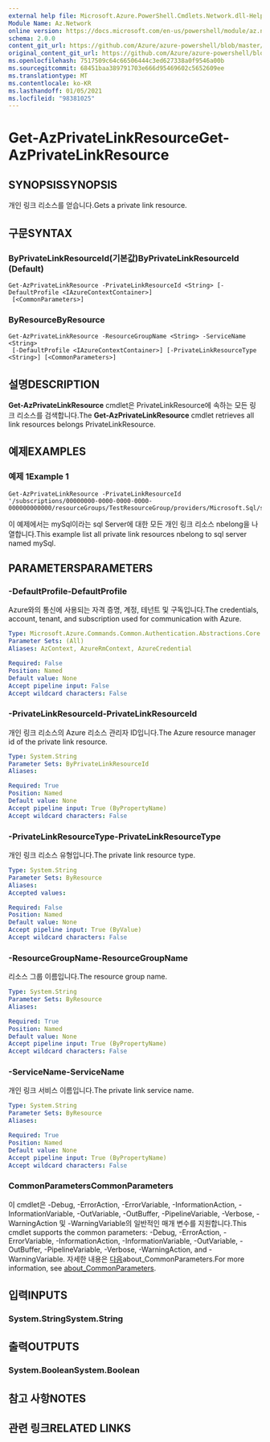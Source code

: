 ```yaml
---
external help file: Microsoft.Azure.PowerShell.Cmdlets.Network.dll-Help.xml
Module Name: Az.Network
online version: https://docs.microsoft.com/en-us/powershell/module/az.network/get-azprivatelinkresource
schema: 2.0.0
content_git_url: https://github.com/Azure/azure-powershell/blob/master/src/Network/Network/help/Get-AzPrivateLinkResource.md
original_content_git_url: https://github.com/Azure/azure-powershell/blob/master/src/Network/Network/help/Get-AzPrivateLinkResource.md
ms.openlocfilehash: 7517509c64c66506444c3ed627338a0f9546a00b
ms.sourcegitcommit: 68451baa389791703e666d95469602c5652609ee
ms.translationtype: MT
ms.contentlocale: ko-KR
ms.lasthandoff: 01/05/2021
ms.locfileid: "98381025"
---
```

# <span data-ttu-id="33f85-101">Get-AzPrivateLinkResource</span><span class="sxs-lookup"><span data-stu-id="33f85-101">Get-AzPrivateLinkResource</span></span>

## <span data-ttu-id="33f85-102">SYNOPSIS</span><span class="sxs-lookup"><span data-stu-id="33f85-102">SYNOPSIS</span></span>
<span data-ttu-id="33f85-103">개인 링크 리소스를 얻습니다.</span><span class="sxs-lookup"><span data-stu-id="33f85-103">Gets a private link resource.</span></span>

## <span data-ttu-id="33f85-104">구문</span><span class="sxs-lookup"><span data-stu-id="33f85-104">SYNTAX</span></span>

### <span data-ttu-id="33f85-105">ByPrivateLinkResourceId(기본값)</span><span class="sxs-lookup"><span data-stu-id="33f85-105">ByPrivateLinkResourceId (Default)</span></span>
```
Get-AzPrivateLinkResource -PrivateLinkResourceId <String> [-DefaultProfile <IAzureContextContainer>]
 [<CommonParameters>]
```

### <span data-ttu-id="33f85-106">ByResource</span><span class="sxs-lookup"><span data-stu-id="33f85-106">ByResource</span></span>
```
Get-AzPrivateLinkResource -ResourceGroupName <String> -ServiceName <String>
 [-DefaultProfile <IAzureContextContainer>] [-PrivateLinkResourceType <String>] [<CommonParameters>]
```

## <span data-ttu-id="33f85-107">설명</span><span class="sxs-lookup"><span data-stu-id="33f85-107">DESCRIPTION</span></span>
<span data-ttu-id="33f85-108">**Get-AzPrivateLinkResource** cmdlet은 PrivateLinkResource에 속하는 모든 링크 리소스를 검색합니다.</span><span class="sxs-lookup"><span data-stu-id="33f85-108">The **Get-AzPrivateLinkResource** cmdlet retrieves all link resources belongs PrivateLinkResource.</span></span>

## <span data-ttu-id="33f85-109">예제</span><span class="sxs-lookup"><span data-stu-id="33f85-109">EXAMPLES</span></span>

### <span data-ttu-id="33f85-110">예제 1</span><span class="sxs-lookup"><span data-stu-id="33f85-110">Example 1</span></span>
```
Get-AzPrivateLinkResource -PrivateLinkResourceId '/subscriptions/00000000-0000-0000-0000-000000000000/resourceGroups/TestResourceGroup/providers/Microsoft.Sql/servers/mySql'
```

<span data-ttu-id="33f85-111">이 예제에서는 mySql이라는 sql Server에 대한 모든 개인 링크 리소스 nbelong을 나열합니다.</span><span class="sxs-lookup"><span data-stu-id="33f85-111">This example list all private link resources nbelong to sql server named mySql.</span></span>

## <span data-ttu-id="33f85-112">PARAMETERS</span><span class="sxs-lookup"><span data-stu-id="33f85-112">PARAMETERS</span></span>

### <span data-ttu-id="33f85-113">-DefaultProfile</span><span class="sxs-lookup"><span data-stu-id="33f85-113">-DefaultProfile</span></span>
<span data-ttu-id="33f85-114">Azure와의 통신에 사용되는 자격 증명, 계정, 테넌트 및 구독입니다.</span><span class="sxs-lookup"><span data-stu-id="33f85-114">The credentials, account, tenant, and subscription used for communication with Azure.</span></span>

```yaml
Type: Microsoft.Azure.Commands.Common.Authentication.Abstractions.Core.IAzureContextContainer
Parameter Sets: (All)
Aliases: AzContext, AzureRmContext, AzureCredential

Required: False
Position: Named
Default value: None
Accept pipeline input: False
Accept wildcard characters: False
```

### <span data-ttu-id="33f85-115">-PrivateLinkResourceId</span><span class="sxs-lookup"><span data-stu-id="33f85-115">-PrivateLinkResourceId</span></span>
<span data-ttu-id="33f85-116">개인 링크 리소스의 Azure 리소스 관리자 ID입니다.</span><span class="sxs-lookup"><span data-stu-id="33f85-116">The Azure resource manager id of the private link resource.</span></span>

```yaml
Type: System.String
Parameter Sets: ByPrivateLinkResourceId
Aliases:

Required: True
Position: Named
Default value: None
Accept pipeline input: True (ByPropertyName)
Accept wildcard characters: False
```

### <span data-ttu-id="33f85-117">-PrivateLinkResourceType</span><span class="sxs-lookup"><span data-stu-id="33f85-117">-PrivateLinkResourceType</span></span>
<span data-ttu-id="33f85-118">개인 링크 리소스 유형입니다.</span><span class="sxs-lookup"><span data-stu-id="33f85-118">The private link resource type.</span></span>

```yaml
Type: System.String
Parameter Sets: ByResource
Aliases:
Accepted values:

Required: False
Position: Named
Default value: None
Accept pipeline input: True (ByValue)
Accept wildcard characters: False
```

### <span data-ttu-id="33f85-119">-ResourceGroupName</span><span class="sxs-lookup"><span data-stu-id="33f85-119">-ResourceGroupName</span></span>
<span data-ttu-id="33f85-120">리소스 그룹 이름입니다.</span><span class="sxs-lookup"><span data-stu-id="33f85-120">The resource group name.</span></span>

```yaml
Type: System.String
Parameter Sets: ByResource
Aliases:

Required: True
Position: Named
Default value: None
Accept pipeline input: True (ByPropertyName)
Accept wildcard characters: False
```

### <span data-ttu-id="33f85-121">-ServiceName</span><span class="sxs-lookup"><span data-stu-id="33f85-121">-ServiceName</span></span>
<span data-ttu-id="33f85-122">개인 링크 서비스 이름입니다.</span><span class="sxs-lookup"><span data-stu-id="33f85-122">The private link service name.</span></span>

```yaml
Type: System.String
Parameter Sets: ByResource
Aliases:

Required: True
Position: Named
Default value: None
Accept pipeline input: True (ByPropertyName)
Accept wildcard characters: False
```

### <span data-ttu-id="33f85-123">CommonParameters</span><span class="sxs-lookup"><span data-stu-id="33f85-123">CommonParameters</span></span>
<span data-ttu-id="33f85-124">이 cmdlet은 -Debug, -ErrorAction, -ErrorVariable, -InformationAction, -InformationVariable, -OutVariable, -OutBuffer, -PipelineVariable, -Verbose, -WarningAction 및 -WarningVariable의 일반적인 매개 변수를 지원합니다.</span><span class="sxs-lookup"><span data-stu-id="33f85-124">This cmdlet supports the common parameters: -Debug, -ErrorAction, -ErrorVariable, -InformationAction, -InformationVariable, -OutVariable, -OutBuffer, -PipelineVariable, -Verbose, -WarningAction, and -WarningVariable.</span></span> <span data-ttu-id="33f85-125">자세한 내용은 [다음](http://go.microsoft.com/fwlink/?LinkID=113216)about_CommonParameters.</span><span class="sxs-lookup"><span data-stu-id="33f85-125">For more information, see [about_CommonParameters](http://go.microsoft.com/fwlink/?LinkID=113216).</span></span>

## <span data-ttu-id="33f85-126">입력</span><span class="sxs-lookup"><span data-stu-id="33f85-126">INPUTS</span></span>

### <span data-ttu-id="33f85-127">System.String</span><span class="sxs-lookup"><span data-stu-id="33f85-127">System.String</span></span>

## <span data-ttu-id="33f85-128">출력</span><span class="sxs-lookup"><span data-stu-id="33f85-128">OUTPUTS</span></span>

### <span data-ttu-id="33f85-129">System.Boolean</span><span class="sxs-lookup"><span data-stu-id="33f85-129">System.Boolean</span></span>

## <span data-ttu-id="33f85-130">참고 사항</span><span class="sxs-lookup"><span data-stu-id="33f85-130">NOTES</span></span>

## <span data-ttu-id="33f85-131">관련 링크</span><span class="sxs-lookup"><span data-stu-id="33f85-131">RELATED LINKS</span></span>
